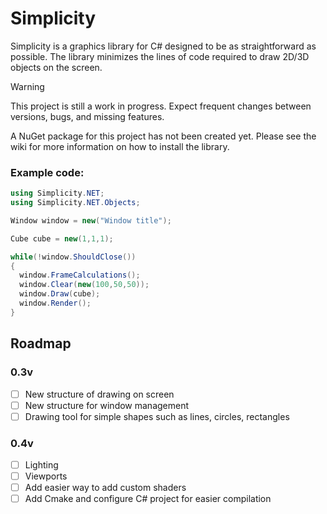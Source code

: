 # Simplicity

Simplicity is a graphics library for C# designed to be as straightforward as possible.
The library minimizes the lines of code required to draw 2D/3D objects on the screen.

> [!WARNING]
> This project is still a work in progress. Expect frequent changes between versions, bugs, and missing features.

A NuGet package for this project has not been created yet. Please see the wiki for more information on how to install the library.

### Example code:

```cs
using Simplicity.NET;
using Simplicity.NET.Objects;

Window window = new("Window title");

Cube cube = new(1,1,1);

while(!window.ShouldClose())
{
  window.FrameCalculations();
  window.Clear(new(100,50,50));
  window.Draw(cube);
  window.Render();
}
```

## Roadmap

### 0.3v 

- [ ] New structure of drawing on screen 
- [ ] New structure for window management
- [ ] Drawing tool for simple shapes such as lines, circles, rectangles

### 0.4v 

- [ ] Lighting
- [ ] Viewports
- [ ] Add easier way to add custom shaders
- [ ] Add Cmake and configure C# project for easier compilation
